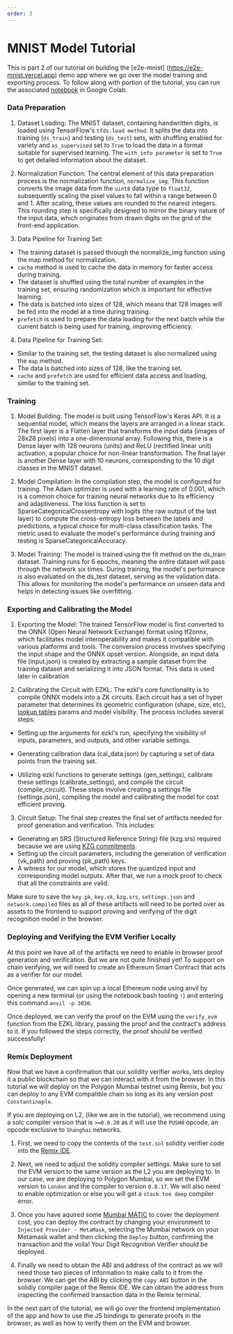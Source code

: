 ```yaml
---
order: 3
---
```


# MNIST Model Tutorial

This is part 2 of our tutorial on building the [e2e-mnist] (https://e2e-mnist.vercel.app) demo app where we go over the model training and exporting process. To follow along with portion of the tutorial, you can run the associated [notebook](https://colab.research.google.com/github/zkonduit/ezkl/blob/main/examples/notebooks/mnist_classifier.ipynb#) in Google Colab.

### Data Preparation

1. Dataset Loading: The MNIST dataset, containing handwritten digits, is loaded using TensorFlow's `tfds.load method`. It splits the data into training (`ds_train`) and testing (`ds_test`) sets, with shuffling enabled for variety and `as_supervised` set to `True` to load the data in a format suitable for supervised learning. The `with_info parameter` is set to `True` to get detailed information about the dataset.

2. Normalization Function: The central element of this data preparation process is the normalization function, `normalize_img`. This function converts the image data from the `uint8` data type to `float32`, subsequently scaling the pixel values to fall within a range between 0 and 1. After scaling, these values are rounded to the nearest integers. This rounding step is specifically designed to mirror the binary nature of the input data, which originates from drawn digits on the grid of the front-end application. 

3. Data Pipeline for Training Set:

- The training dataset is passed through the normalize_img function using the map method for normalization.
- `cache` method is used to cache the data in memory for faster access during training.
- The dataset is shuffled using the total number of examples in the training set, ensuring randomization which is important for effective learning.
- The data is batched into sizes of 128, which means that 128 images will be fed into the model at a time during training.
- `prefetch` is used to prepare the data loading for the next batch while the current batch is being used for training, improving efficiency.

4. Data Pipeline for Training Set:

- Similar to the training set, the testing dataset is also normalized using the `map` method.
- The data is batched into sizes of 128, like the training set.
- `cache` and `prefetch` are used for efficient data access and loading, similar to the training set.

### Training

1. Model Building: The model is built using TensorFlow's Keras API. It is a sequential model, which means the layers are arranged in a linear stack. The first layer is a Flatten layer that transforms the input data (images of 28x28 pixels) into a one-dimensional array. Following this, there is a Dense layer with 128 neurons (units) and ReLU (rectified linear unit) activation, a popular choice for non-linear transformation. The final layer is another Dense layer with 10 neurons, corresponding to the 10 digit classes in the MNIST dataset.

2. Model Compilation: In the compilation step, the model is configured for training. The Adam optimizer is used with a learning rate of 0.001, which is a common choice for training neural networks due to its efficiency and adaptiveness. The loss function is set to SparseCategoricalCrossentropy with logits (the raw output of the last layer) to compute the cross-entropy loss between the labels and predictions, a typical choice for multi-class classification tasks. The metric used to evaluate the model's performance during training and testing is SparseCategoricalAccuracy.

3. Model Training: The model is trained using the fit method on the ds_train dataset. Training runs for 6 epochs, meaning the entire dataset will pass through the network six times. During training, the model's performance is also evaluated on the ds_test dataset, serving as the validation data. This allows for monitoring the model's performance on unseen data and helps in detecting issues like overfitting.

### Exporting and Calibrating the Model

1. Exporting the Model: The trained TensorFlow model is first converted to the ONNX (Open Neural Network Exchange) format using tf2onnx, which facilitates model interoperability and makes it compatible with various platforms and tools. The conversion process involves specifying the input shape and the ONNX opset version. Alongside, an input data file (input.json) is created by extracting a sample dataset from the training dataset and serializing it into JSON format. This data is used later in calibration

2. Calibrating the Circuit with EZKL: The ezkl's core functionality is to compile ONNX models into a ZK circuits. Each circuit has a set of hyper parameter that determines its geometric configuration (shape, size, etc), [lookup tables](https://zcash.github.io/halo2/design/proving-system/lookup.html) params and model visibility. The process includes several steps:

- Setting up the arguments for ezkl's run, specifying the visibility of inputs, parameters, and outputs, and other variable settings.

- Generating calibration data (cal_data.json) by capturing a set of data points from the training set. 

- Utilizing ezkl functions to generate settings (gen_settings), calibrate these settings (calibrate_settings), and compile the circuit (compile_circuit). These steps involve creating a settings file (settings.json), compiling the model and calibrating the model for cost efficient proving. 

3. Circuit Setup: The final step creates the final set of artifacts needed for proof generation and verification. This includes:

- Generating an SRS (Structured Reference String) file (kzg.srs) required because we are using [KZG commitments](https://dankradfeist.de/ethereum/2020/06/16/kate-polynomial-commitments.html).
- Setting up the circuit parameters, including the generation of verification (vk_path) and proving (pk_path) keys.
- A witness for our model, which stores the quantized input and corresponding model outputs. After that, we run a mock proof to check that all the constraints are valid.

Make sure to save the `key.pk`, `key.vk`, `kzg.srs`, `settings.json` and `network.compiled` files as all of these artifacts will need to be ported over as assets to the frontend to support proving and verifying of the digit recognition model in the browser.

### Deploying and Verifying the EVM Verifier Locally

At this point we have all of the artifacts we need to enable in browser proof generation and verification. But we are not quite finished yet! To support on chain verifying, we will need to create an Ethereum Smart Contract that acts as a verifier for our model. 

Once generated, we can spin up a local Ethereum node using anvil by opening a new terminal (or using the notebook bash tooling `!`) and entering this command `anvil -p 3030`. 

Once deployed, we can verify the proof on the EVM using the `verify_evm` function from the EZKL library, passing the proof and the contract's address to it. If you followed the steps correctly, the proof should be verified successfully!

### Remix Deployment

Now that we have a confirmation that our solidity verifier works, lets deploy it a public blockchain so that we can interact with it from the browser. In this tutorial we will deploy on the Polygon Mumbai testnet using Remix, but you can deploy to any EVM compatible chain so long as its any version post `Constantinople`. 

If you are deploying on L2, (like we are in the tutorial), we recommend using a solc compiler version that is `>=0.8.20` as it will use the `PUSH0` opcode, an opcode exclusive to `Shanghai` networks.

1. First, we need to copy the contents of the `test.sol` solidity verifier code into the [Remix IDE](https://remix.ethereum.org/).

2. Next, we need to adjust the solidity compiler settings. Make sure to set the EVM version to the same version as the L2 you are deploying to. In our case, we are deploying to Polygon Mumbai, so we set the EVM version to `London` and the compiler to version `0.8.17`. We will also need to enable optimization or else you will get a `stack too deep` compiler error.

3. Once you have aquired some [Mumbai MATIC](https://mumbaifaucet.com/) to cover the deployment cost, you can deploy the contract by changing your environment to `Injected Provider - MetaMask`, selecting the Mumbai network on your Metamask wallet and then clicking the `Deploy` button, confirming the transaction and the voila! Your Digit Recognition Verifier should be deployed.

4. Finally we need to obtain the ABI and address of the contract as we will need those two pieces of information to make calls to it from the browser. We can get the ABI by clicking the `copy ABI` button in the solidiy compiler page of the Remix IDE. We can obtain the address from inspecting the confirmed transaction data in the Remix terminal.

In the next part of the tutorial, we will go over the frontend implementation of the app and how to use the JS bindings to generate proofs in the browser, as well as how to verify them on the EVM and browser. 
